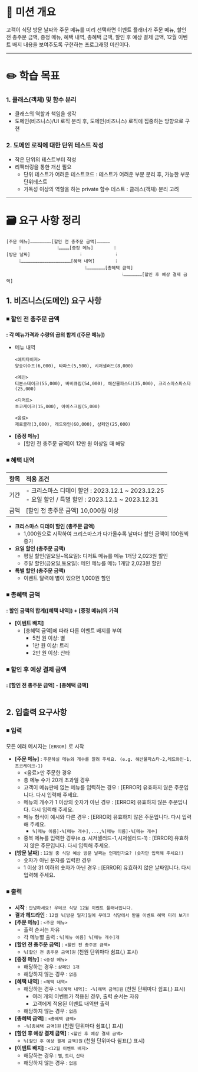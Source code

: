 # 📌 미션 개요
고객이 식당 방문 날짜와 주문 메뉴를 미리 선택하면 이벤트 플래너가 주문 메뉴, 할인 전 총주문 금액, 증정 메뉴, 혜택 내역, 총혜택 금액, 할인 후 예상 결제 금액, 12월 이벤트 배지 내용을 보여주도록 구현하는 프로그래밍 미션이다.

---
# ✏️ 학습 목표
### 1. 클래스(객체) 및 함수 분리
- 클래스의 역할과 책임을 생각
- 도메인(비즈니스)/UI 로직 분리 후, 도메인(비즈니스) 로직에 집중하는 방향으로 구현
### 2. 도메인 로직에 대한 단위 테스트 작성
- 작은 단위의 테스트부터 작성
- 리팩터링을 통한 개선 필요
  - 단위 테스트가 어려운 테스트코드 : 테스트가 어려운 부분 분리 후, 가능한 부분 단위테스트
  - 가독성 이상의 역할을 하는 private 함수 테스트 : 클래스(객체) 분리 고려

---
# 🗃️ 요구 사항 정리
```
[주문 메뉴]……………………[할인 전 총주문 금액]……………
     ⁞              ⁞…………[증정 메뉴]        ⁞
[방문 날짜]                   ⁞             ⁞
     ⁞…………………………………………………[혜택 내역]        ⁞
                              ⁞…………………[총혜택 금액]
                                            ⁞…………………[할인 후 예상 결제 금액]
```
## 1. 비즈니스(도메인) 요구 사항
### ◾ 할인 전 총주문 금액
**: 각 메뉴가격과 수량의 곱의 합계 ([주문 메뉴])**
- 메뉴 내역
  ```
  <애피타이저>
  양송이수프(6,000), 타파스(5,500), 시저샐러드(8,000)

  <메인>
  티본스테이크(55,000), 바비큐립(54,000), 해산물파스타(35,000), 크리스마스파스타(25,000)

  <디저트>
  초코케이크(15,000), 아이스크림(5,000)

  <음료>
  제로콜라(3,000), 레드와인(60,000), 샴페인(25,000)
  ```
- **[증정 메뉴]**
  - [할인 전 총주문 금액]이 12만 원 이상일 때 해당

### ◾ 혜택 내역
|항목|적용 조건|
|:---|:---|
|기간|- 크리스마스 디데이 할인 : 2023.12.1 ~ 2023.12.25<br/>- 요일 할인 / 특별 할인 : 2023.12.1 ~ 2023.12.31|
|금액|[할인 전 총주문 금액] 10,000원 이상|

- **크리스마스 디데이 할인 (총주문 금액)**
  - 1,000원으로 시작하여 크리스마스가 다가올수록 날마다 할인 금액이 100원씩 증가
- **요일 할인 (총주문 금액)**
  - 평일 할인(일요일~목요일): 디저트 메뉴를 메뉴 1개당 2,023원 할인
  - 주말 할인(금요일,토요일): 메인 메뉴를 메뉴 1개당 2,023원 할인
- **특별 할인 (총주문 금액)**
  - 이벤트 달력에 별이 있으면 1,000원 할인

### ◾ 총혜택 금액
**: 할인 금액의 합계([혜택 내역]) + [증정 메뉴]의 가격**
- **[이벤트 배지]**
  - [총혜택 금액]에 따라 다른 이벤트 배지를 부여
    - 5천 원 이상: 별
    - 1만 원 이상: 트리
    - 2만 원 이상: 산타

### ◾ 할인 후 예상 결제 금액
  **: [할인 전 총주문 금액] - [총혜택 금액]** <br/>
<br/>
## 2. 입출력 요구사항
### ◾ 입력
모든 에러 메시지는 `[ERROR]` 로 시작
- **[주문 메뉴]** : `주문하실 메뉴와 개수를 알려 주세요. (e.g. 해산물파스타-2,레드와인-1,초코케이크-1)`
  - <음료>만 주문한 경우
  - 총 메뉴 수가 20개 초과일 경우
  - 고객이 메뉴판에 없는 메뉴를 입력하는 경우 : [ERROR] 유효하지 않은 주문입니다. 다시 입력해 주세요.
  - 메뉴의 개수가 1 이상의 숫자가 아닌 경우 : [ERROR] 유효하지 않은 주문입니다. 다시 입력해 주세요.
  - 메뉴 형식이 예시와 다른 경우 : [ERROR] 유효하지 않은 주문입니다. 다시 입력해 주세요.
    - `%[메뉴 이름]-%[메뉴 개수],...,%[메뉴 이름]-%[메뉴 개수]`
  - 중복 메뉴를 입력한 경우(e.g. 시저샐러드-1,시저샐러드-1) : [ERROR] 유효하지 않은 주문입니다. 다시 입력해 주세요.
- **[방문 날짜]** : `12월 중 식당 예상 방문 날짜는 언제인가요? (숫자만 입력해 주세요!)`
  - 숫자가 아닌 문자를 입력한 경우
  - 1 이상 31 이하의 숫자가 아닌 경우 : [ERROR] 유효하지 않은 날짜입니다. 다시 입력해 주세요.
### ◾ 출력
- **시작** : `안녕하세요! 우테코 식당 12월 이벤트 플래너입니다.`
- **결과 헤드라인** : `12월 %[방문 일자]일에 우테코 식당에서 받을 이벤트 혜택 미리 보기!`
- **[주문 메뉴]** : `<주문 메뉴>`
  - 출력 순서는 자유
  - 각 메뉴별 출력 : `%[메뉴 이름] %[메뉴 개수]개`
- **[할인 전 총주문 금액]** : `<할인 전 총주문 금액>`
  - `%[할인 전 총주문 금액]원` (천원 단위마다 쉼표(,) 표시)
- **[증정 메뉴]** : `<증정 메뉴>`
  - 해당하는 경우 : `샴페인 1개`
  - 해당하지 않는 경우 : `없음`
- **[혜택 내역]** : `<혜택 내역>`
  - 해당하는 경우 : `%[혜택 내역]: -%[혜택 금액]원` (천원 단위마다 쉼표(,) 표시)
    - 여러 개의 이벤트가 적용된 경우, 출력 순서는 자유
    - 고객에게 적용된 이벤트 내역만 출력
  - 해당하지 않는 경우 : `없음`
- **[총혜택 금액]** : `<총혜택 금액>`
  - `-%[총혜택 금액]원` (천원 단위마다 쉼표(,) 표시)
- **[할인 후 예상 결제 금액]** : `<할인 후 예상 결제 금액>`
  - `%[할인 후 예상 결제 금액]원` (천원 단위마다 쉼표(,) 표시)
- **[이벤트 배지]** : `<12월 이벤트 배지>`
  - 해당하는 경우 : `별`, `트리`, `산타`
  - 해당하지 않는 경우 : `없음`
